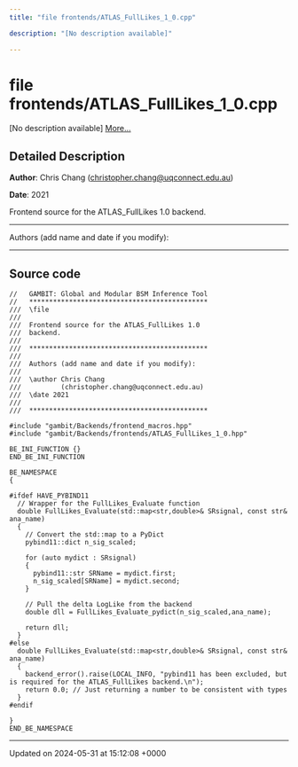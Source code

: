 ```yaml
---
title: "file frontends/ATLAS_FullLikes_1_0.cpp"

description: "[No description available]"

---
```


# file frontends/ATLAS_FullLikes_1_0.cpp

[No description available] [More...](#detailed-description)

## Detailed Description


**Author**: Chris Chang ([christopher.chang@uqconnect.edu.au](mailto:christopher.chang@uqconnect.edu.au)) 

**Date**: 2021

Frontend source for the ATLAS_FullLikes 1.0 backend.



------------------

Authors (add name and date if you modify):



------------------




## Source code

```
//   GAMBIT: Global and Modular BSM Inference Tool
//   *********************************************
///  \file
///
///  Frontend source for the ATLAS_FullLikes 1.0 
///  backend.
///
///  *********************************************
///
///  Authors (add name and date if you modify):
///
///  \author Chris Chang
///          (christopher.chang@uqconnect.edu.au)
///  \date 2021
///
///  *********************************************

#include "gambit/Backends/frontend_macros.hpp"
#include "gambit/Backends/frontends/ATLAS_FullLikes_1_0.hpp"

BE_INI_FUNCTION {}
END_BE_INI_FUNCTION

BE_NAMESPACE
{

#ifdef HAVE_PYBIND11
  // Wrapper for the FullLikes_Evaluate function
  double FullLikes_Evaluate(std::map<str,double>& SRsignal, const str& ana_name)
  {
    // Convert the std::map to a PyDict
    pybind11::dict n_sig_scaled;
    
    for (auto mydict : SRsignal)
    {
      pybind11::str SRName = mydict.first;
      n_sig_scaled[SRName] = mydict.second;
    }
    
    // Pull the delta LogLike from the backend
    double dll = FullLikes_Evaluate_pydict(n_sig_scaled,ana_name);
    
    return dll;
  }
#else
  double FullLikes_Evaluate(std::map<str,double>& SRsignal, const str& ana_name)
  {
    backend_error().raise(LOCAL_INFO, "pybind11 has been excluded, but is required for the ATLAS_FullLikes backend.\n");
    return 0.0; // Just returning a number to be consistent with types
  }
#endif

}
END_BE_NAMESPACE
```


-------------------------------

Updated on 2024-05-31 at 15:12:08 +0000
